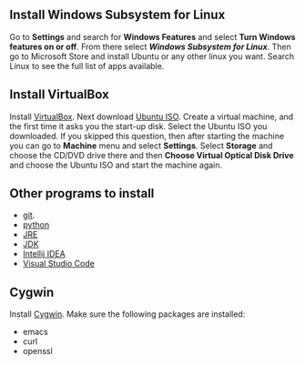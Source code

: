 ## Install Windows Subsystem for Linux
Go to **Settings** and search for **Windows Features** and select **Turn Windows features on or off**.
From there select ***Windows Subsystem for Linux***. Then go to Microsoft Store and install Ubuntu
or any other linux you want. Search Linux to see the full list of apps available.

## Install VirtualBox
Install [VirtualBox](https://www.virtualbox.org/wiki/Downloads). 
Next download [Ubuntu ISO](https://www.ubuntu.com/desktop).
Create a virtual machine, and the first time it asks you the start-up disk. Select
the Ubuntu ISO you downloaded. If you skipped this question, then after starting 
the machine you can go to **Machine** menu and select **Settings**. Select **Storage**
and choose the CD/DVD drive there and then **Choose Virtual Optical Disk Drive** and
choose the Ubuntu ISO and start the machine again.

## Other programs to install
* [git](https://git-scm.com/).
* [python](https://www.python.org/downloads/windows/)
* [JRE](https://www.java.com/en/download/)
* [JDK](https://www.oracle.com/technetwork/java/javase/downloads/index.html)
* [Intellij IDEA](https://www.jetbrains.com/idea/download/#section=windows)
* [Visual Studio Code](https://code.visualstudio.com/download)

## Cygwin
Install [Cygwin](https://cygwin.com/install.html). Make sure the following packages are
installed:

* emacs
* curl
* openssl

 